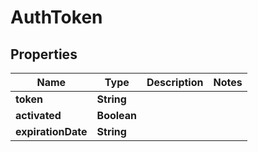 
# AuthToken

## Properties
Name | Type | Description | Notes
------------ | ------------- | ------------- | -------------
**token** | **String** |  | 
**activated** | **Boolean** |  | 
**expirationDate** | **String** |  | 




